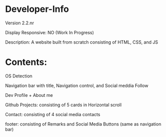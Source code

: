 # Developer-Info
Version 2.2.nr

Display Responsive: NO (Work In Progress)

Description: A website built from scratch consisting of HTML, CSS, and JS
# Contents:
OS Detection

Navigation bar with title, Navigation control, and Social meddia Follow

Dev Profile + About me

Github Projects: consisting of 5 cards in Horizontal scroll

Contact: consisting of 4 social media contacts

footer: consisting of Remarks and Social Media Buttons (same as navigation bar)
